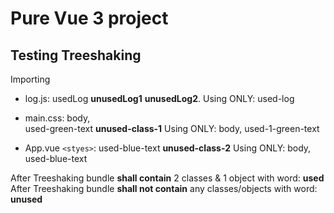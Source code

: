 # Pure Vue 3 project

## Testing Treeshaking
Importing
- log.js: 
usedLog
**unusedLog1** 
**unusedLog2**. 
Using ONLY: used-log

- main.css: 
body,  
used-green-text
**unused-class-1**
Using ONLY: body, used-1-green-text

- App.vue `<styes>`:
used-blue-text
**unused-class-2**
Using ONLY: body, used-blue-text

After Treeshaking bundle **shall contain** 2 classes & 1 object with word: **used**
After Treeshaking bundle **shall not contain** any classes/objects with word: **unused**